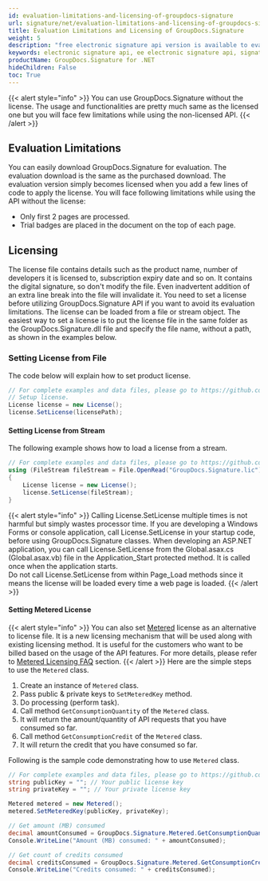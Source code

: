 ```yaml
---
id: evaluation-limitations-and-licensing-of-groupdocs-signature
url: signature/net/evaluation-limitations-and-licensing-of-groupdocs-signature
title: Evaluation Limitations and Licensing of GroupDocs.Signature
weight: 5
description: "free electronic signature api version is available to evaluate the API which will be similar as licensed but with few limitations"
keywords: electronic signature api, ee electronic signature api, signature api
productName: GroupDocs.Signature for .NET
hideChildren: False 
toc: True
---
```

{{< alert style="info" >}}
You can use GroupDocs.Signature without the license. The usage and functionalities are pretty much same as the licensed one but you will face few limitations while using the non-licensed API.
{{< /alert >}}

## Evaluation Limitations

You can easily download GroupDocs.Signature for evaluation. The evaluation download is the same as the purchased download. The evaluation version simply becomes licensed when you add a few lines of code to apply the license. You will face following limitations while using the API without the license:

* Only first 2 pages are processed.
* Trial badges are placed in the document on the top of each page.

## Licensing

The license file contains details such as the product name, number of developers it is licensed to, subscription expiry date and so on. It contains the digital signature, so don't modify the file. Even inadvertent addition of an extra line break into the file will invalidate it. You need to set a license before utilizing GroupDocs.Signature API if you want to avoid its evaluation limitations.
The license can be loaded from a file or stream object. The easiest way to set a license is to put the license file in the same folder as the GroupDocs.Signature.dll file and specify the file name, without a path, as shown in the examples below.

### Setting License from File

The code below will explain how to set product license.

```csharp
// For complete examples and data files, please go to https://github.com/groupdocs-Signature/GroupDocs.Signature-for-.NET
// Setup license.
License license = new License();
license.SetLicense(licensePath);
```

#### Setting License from Stream

The following example shows how to load a license from a stream.

```csharp
// For complete examples and data files, please go to https://github.com/groupdocs-Signature/GroupDocs.Signature-for-.NET
using (FileStream fileStream = File.OpenRead("GroupDocs.Signature.lic"))
{
    License license = new License();
    license.SetLicense(fileStream);
}
```

{{< alert style="info" >}}
Calling License.SetLicense multiple times is not harmful but simply wastes processor time. If you are developing a Windows Forms or console application, call License.SetLicense in your startup code, before using GroupDocs.Signature classes.
When developing an ASP.NET application, you can call License.SetLicense from the Global.asax.cs (Global.asax.vb) file in the Application\_Start protected method. It is called once when the application starts.  
Do not call License.SetLicense from within Page\_Load methods since it means the license will be loaded every time a web page is loaded.
{{< /alert >}}

#### Setting Metered License

{{< alert style="info" >}}
You can also set [Metered](https://reference.groupdocs.com/signature/net/groupdocs.signature/metered) license as an alternative to license file. It is a new licensing mechanism that will be used along with existing licensing method. It is useful for the customers who want to be billed based on the usage of the API features. For more details, please refer to [Metered Licensing FAQ](https://purchase.groupdocs.com/faqs/licensing/metered) section.
{{< /alert >}}
Here are the simple steps to use the `Metered` class.

1. Create an instance of `Metered` class.
2. Pass public & private keys to `SetMeteredKey` method.
3. Do processing (perform task).
4. Call method `GetConsumptionQuantity` of the `Metered` class.
5. It will return the amount/quantity of API requests that you have consumed so far.
6. Call method `GetConsumptionCredit` of the `Metered` class.
7. It will return the credit that you have consumed so far.

Following is the sample code demonstrating how to use `Metered` class.

```csharp
// For complete examples and data files, please go to https://github.com/groupdocs-Signature/GroupDocs.Signature-for-.NET
string publicKey = ""; // Your public license key
string privateKey = ""; // Your private license key

Metered metered = new Metered();
metered.SetMeteredKey(publicKey, privateKey);

// Get amount (MB) consumed
decimal amountConsumed = GroupDocs.Signature.Metered.GetConsumptionQuantity();
Console.WriteLine("Amount (MB) consumed: " + amountConsumed);

// Get count of credits consumed
decimal creditsConsumed = GroupDocs.Signature.Metered.GetConsumptionCredit();
Console.WriteLine("Credits consumed: " + creditsConsumed);
```
